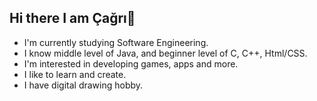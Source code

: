 ## Hi there I am Çağrı👋  

  
- I'm currently studying Software Engineering.  
- I know middle level of Java, and beginner level of C, C++, Html/CSS.  
- I'm interested in developing games, apps and more.  
- I like to learn and create.  
- I have digital drawing hobby.  
